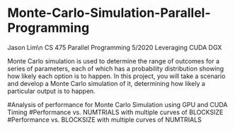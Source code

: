 # Monte-Carlo-Simulation-Parallel-Programming

Jason Lim\n
CS 475
Parallel Programming
5/2020
Leveraging CUDA DGX 

Monte Carlo simulation is used to determine the range of outcomes for a series of parameters, each of which has a probability distribution showing how likely each option is to happen. In this project, you will take a scenario and develop a Monte Carlo simulation of it, determining how likely a particular output is to happen.

#Analysis of performance for Monte Carlo Simulation using GPU and CUDA Timing
  #Performance vs. NUMTRIALS with multiple curves of BLOCKSIZE
  #Performance vs. BLOCKSIZE with multiple curves of NUMTRIALS
